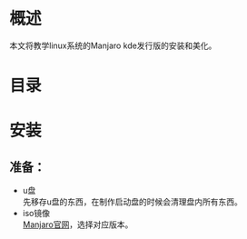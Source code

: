 # 概述
本文将教学linux系统的Manjaro kde发行版的安装和美化。
# 目录
# 安装
## 准备：
+ u盘  
先移存u盘的东西，在制作启动盘的时候会清理盘内所有东西。
+ iso镜像  
[Manjaro官网](https://manjaro.org/)，选择对应版本。


